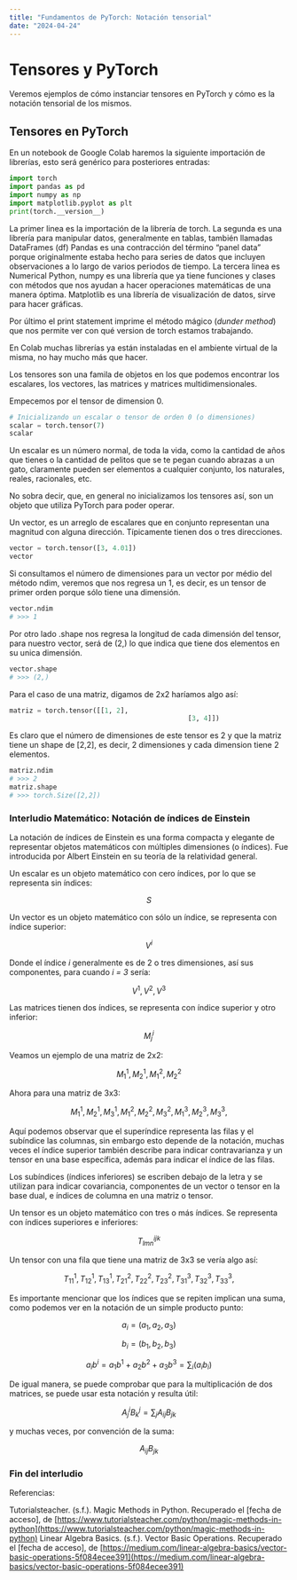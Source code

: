 ```yaml
---
title: "Fundamentos de PyTorch: Notación tensorial"
date: "2024-04-24"
---
```

# Tensores y PyTorch
Veremos ejemplos de cómo instanciar tensores en PyTorch y cómo es la notación tensorial de los mismos.

## Tensores en PyTorch

En un notebook de Google Colab haremos la siguiente importación de librerías, esto será genérico para posteriores entradas:

```python
import torch
import pandas as pd
import numpy as np
import matplotlib.pyplot as plt
print(torch.__version__)
```

La primer linea es la importación de la librería de torch. La segunda es una librería para manipular datos, generalmente en tablas, también llamadas DataFrames (df) Pandas es una contracción del término “panel data” porque originalmente estaba hecho para series de datos que incluyen observaciones a lo largo de varios periodos de tiempo. La tercera linea es Numerical Python, numpy es una librería que ya tiene funciones y clases con métodos que nos ayudan a hacer operaciones matemáticas de una manera óptima. Matplotlib es una librería de visualización de datos, sirve para hacer gráficas.

Por último el print statement imprime el método mágico (*dunder method*) que nos permite ver con qué version de torch estamos trabajando. 

En Colab muchas librerías ya están instaladas en el ambiente virtual de la misma, no hay mucho más que hacer.

Los tensores son una famila de objetos en los que podemos encontrar los escalares, los vectores, las matrices y matrices multidimensionales.

Empecemos por el tensor de dimension 0.

```python
# Inicializando un escalar o tensor de orden 0 (o dimensiones)
scalar = torch.tensor(7)
scalar
```

Un escalar es un número normal, de toda la vida, como la cantidad de años que tienes o la cantidad de pelitos que se te pegan cuando abrazas a un gato, claramente pueden ser elementos a cualquier conjunto, los naturales, reales, racionales, etc.

No sobra decir, que, en general no inicializamos los tensores así, son un objeto que utiliza PyTorch para poder operar.

Un vector, es un arreglo de escalares que en conjunto representan una magnitud con alguna dirección. Típicamente tienen dos o tres direcciones.

```python
vector = torch.tensor([3, 4.01])
vector
```

Si consultamos el número de dimensiones para un vector por médio del método ndim, veremos que nos regresa un 1, es decir, es un tensor de primer orden porque sólo tiene una dimensión.

```python
vector.ndim
# >>> 1
```

Por otro lado .shape nos regresa la longitud de cada dimensión del tensor, para nuestro vector, será de (2,) lo que indica que tiene dos elementos en su unica dimensión.

```python
vector.shape
# >>> (2,)
```

Para el caso de una matriz, digamos de 2x2 haríamos algo así:

```python
matriz = torch.tensor([[1, 2],
											 [3, 4]])
```

Es claro que el número de dimensiones de este tensor es 2 y que la matriz tiene un shape de [2,2], es decir, 2 dimensiones y cada dimension tiene 2 elementos.

```python
matriz.ndim
# >>> 2
matriz.shape
# >>> torch.Size([2,2])
```

### Interludio Matemático: Notación de índices de Einstein

La notación de índices de Einstein es una forma compacta y elegante de representar objetos matemáticos con múltiples dimensiones (o índices). Fue introducida por Albert Einstein en su teoría de la relatividad general.

Un escalar es un objeto matemático con cero índices, por lo que se representa sin índices:

$$
S
$$

Un vector es un objeto matemático con sólo un índice, se representa con índice superior:

$$
V^{i}
$$

Donde el índice *i* generalmente es de 2 o tres dimensiones, así sus componentes, para cuando *i = 3* sería:

$$
V^{1}, V^{2}, V^{3}
$$

Las matrices tienen dos índices, se representa con índice superior y otro inferior:

$$
M^{i}_{j}
$$

Veamos un ejemplo de una matriz de 2x2:

$$
M^{1}_{1}, M^{1}_{2}, M^{2}_{1}, M^{2}_{2}
$$

Ahora para una matriz de 3x3:

$$
M^{1}_{1}, M^{1}_{2}, M^{1}_{3},M^{2}_{1}, M^{2}_{2}, M^{2}_{3},M^{3}_{1}, M^{3}_{2}, M^{3}_{3},
$$

Aquí podemos observar que el superíndice representa las filas y el subíndice las columnas, sin embargo esto depende de la notación, muchas veces el índice superior también describe para indicar contravarianza y un tensor en una base específica, además para indicar el índice de las filas.

Los subíndices (índices inferiores) se escriben debajo de la letra y se utilizan para indicar covariancia, componentes de un vector o tensor en la base dual, e índices de columna en una matriz o tensor.

Un tensor es un objeto matemático con tres o más índices. Se representa con índices superiores e inferiores:

$$
T^{ijk}_{lmn}
$$

Un tensor con una fila que tiene una matriz de 3x3 se vería algo así:

$$
T^{1}_{11}, T^{1}_{12}, T^{1}_{13},T^{2}_{21}, T^{2}_{22}, T^{2}_{23},T^{3}_{31}, T^{3}_{32}, T^{3}_{33},  
$$

Es importante mencionar que los índices que se repiten implican una suma, como podemos ver en la notación de un simple producto punto:

$$
a_{i} = (a_{1}, a_{2}, a_{3})
$$

$$
b_{i} = (b_{1}, b_{2}, b_{3})
$$

$$
a_{i}b^{i} = a_{1}b^{1}+ a_{2}b^{2}+a_{3}b^{3} = \sum_{i}(a_{i}b_{i})
$$

De igual manera, se puede comprobar que para la multiplicación de dos matrices, se puede usar esta notación y resulta útil:

$$
A^{i}_{j}B^{j}_{k} = \sum_{j}A_{ij}B_{jk}
$$

y muchas veces, por convención de la suma:

$$
A_{ij}B_{jk}
$$

### Fin del interludio

Referencias:

Tutorialsteacher. (s.f.). Magic Methods in Python. Recuperado el [fecha de acceso], de [https://www.tutorialsteacher.com/python/magic-methods-in-python](https://www.tutorialsteacher.com/python/magic-methods-in-python)
Linear Algebra Basics. (s.f.). Vector Basic Operations. Recuperado el [fecha de acceso], de [https://medium.com/linear-algebra-basics/vector-basic-operations-5f084ecee391](https://medium.com/linear-algebra-basics/vector-basic-operations-5f084ecee391)